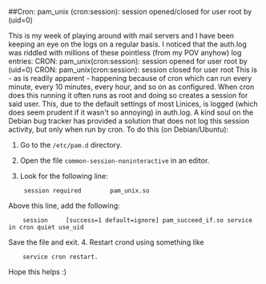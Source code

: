 ##Cron: pam_unix (cron:session): session opened/closed for user root by (uid=0)


This is my week of playing around with mail servers and I have been keeping an eye on the logs on a regular basis. I noticed that the auth.log was riddled with millions of these pointless (from my POV anyhow) log entries:
CRON: pam_unix(cron:session): session opened for user root by (uid=0)
CRON: pam_unix(cron:session): session closed for user root
This is - as is readily apparent - happening because of cron which can run every minute, every 10 minutes, every hour, and so on as configured. When cron does this running it often runs as root and doing so creates a session for said user. This, due to the default settings of most Linices, is logged (which does seem prudent if it wasn't so annoying) in auth.log. A kind soul on the Debian bug tracker has provided a solution that does not log this session activity, but only when run by cron. To do this (on Debian/Ubuntu):

1. Go to the `/etc/pam.d` directory.
2. Open the file `common-session-noninteractive` in an editor.
3. Look for the following line:

        session required        pam_unix.so
Above this line, add the following:

        session     [success=1 default=ignore] pam_succeed_if.so service in cron quiet use_uid
Save the file and exit.
4. Restart crond using something like 
    
        service cron restart.

Hope this helps :)